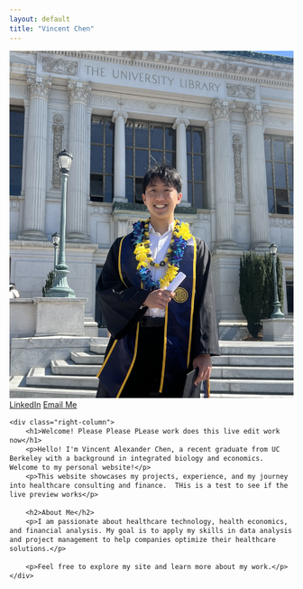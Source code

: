 ```yaml
---
layout: default
title: "Vincent Chen"
---
```


<div class="container">
    <div class="left-column">
        <!-- Profile Image -->
        <img src="/assets/images/profile.jpeg" alt="Vincent Alexander Chen" class="profile-img">
        <!-- Links Section -->
        <div class="links">
            <a href="https://www.linkedin.com/in/vincentchenberkeley" target="_blank" class="link">LinkedIn</a>
            <a href="mailto:vinnychen@berkeley.edu" class="link">Email Me</a>
        </div>
    </div>
    
    <div class="right-column">
        <h1>Welcome! Please Please PLease work does this live edit work now</h1>
        <p>Hello! I'm Vincent Alexander Chen, a recent graduate from UC Berkeley with a background in integrated biology and economics. Welcome to my personal website!</p>
        <p>This website showcases my projects, experience, and my journey into healthcare consulting and finance.  THis is a test to see if the live preview works</p>
        
        <h2>About Me</h2>
        <p>I am passionate about healthcare technology, health economics, and financial analysis. My goal is to apply my skills in data analysis and project management to help companies optimize their healthcare solutions.</p>
        
        <p>Feel free to explore my site and learn more about my work.</p>
    </div>
</div>
